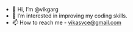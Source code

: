- 👋 Hi, I’m @vikgarg
- 👀 I’m interested in improving my coding skills.
- 📫 How to reach me - vikasvce@gmail.com

<!---
vikgarg/vikgarg is a ✨ special ✨ repository because its `README.md` (this file) appears on your GitHub profile.
You can click the Preview link to take a look at your changes.
--->
